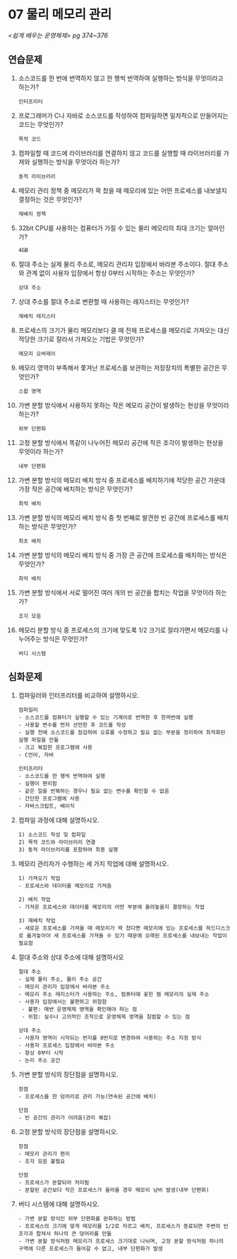 # 07 물리 메모리 관리

*<쉽게 배우는 운영체제> pg 374~376*



## 연습문제

1. 소스코드를 한 번에 번역하지 않고 한 행씩 번역하여 실행하는 방식을 무엇이라고 하는가?

   ```
   인터프리터
   ```

2. 프로그래머가 C나 자바로 소스코드를 작성하여 컴파일하면 일차적으로 만들어지는 코드는 무엇인가?

   ```
   목적 코드
   ```

3. 컴파일할 때 코드에 라이브러리를 연결하지 않고 코드를 실행할 때 라이브러리를 가져와 실행하는 방식을 무엇이라 하는가?

   ```
   동적 라이브러리
   ```

4. 메모리 관리 정책 중 메모리가 꽉 찼을 때 메모리에 있는 어떤 프로세스를 내보낼지 결정하는 것은 무엇인가?

   ```
   재배치 정책
   ```

5. 32bit CPU를 사용하는 컴퓨터가 가질 수 있는 물리 메모리의 최대 크기는 얼마인가?

   ```
   4GB
   ```

6. 절대 주소는 실제 물리 주소로, 메모리 관리자 입장에서 바라본 주소이다. 절대 주소와 관계 없이 사용자 입장에서 항상 0부터 시작하는 주소는 무엇인가?

   ```
   상대 주소
   ```

7. 상대 주소를 절대 주소로 변환할 때 사용하는 레지스터는 무엇인가?

   ```
   재배치 레지스터
   ```

8. 프로세스의 크기가 물리 메모리보다 클 때 전체 프로세스를 메모리로 가져오는 대신 적당한 크기로 잘라서 가져오는 기법은 무엇인가?

   ```
   메모리 오버레이
   ```

9. 메모리 영역이 부족해서 쫓겨난 프로세스를 보관하는 저장장치의 특별한 공간은 무엇인가?

   ```
   스왑 영역
   ```

10. 가변 분할 방식에서 사용하지 못하는 작은 메모리 공간이 발생하는 현상을 무엇이라 하는가?

    ```
    외부 단편화
    ```

11. 고정 분할 방식에서 똑같이 나누어진 메모리 공간에 작은 조각이 발생하는 현상을 무엇이라 하는가?

    ```
    내부 단편화
    ```
    
12. 가변 분할 방식의 메모리 배치 방식 중 프로세스를 배치하기에 적당한 공간 가운데 가장 작은 공간에 배치하는 방식은 무엇인가?

    ```
    최적 배치
    ```

13. 가변 분할 방식의 메모리 배치 방식 중 첫 번째로 발견한 빈 공간에 프로세스를 배치하는 방식은 무엇인가?

    ```
    최초 배치
    ```

14. 가변 분할 방식의 메모리 배치 방식 중 가장 큰 공간에 프로세스를 배치하는 방식은 무엇인가?

    ```
    최악 배치
    ```

15. 가변 분할 방식에서 서로 떨어진 여러 개의 빈 공간을 합치는 작업을 무엇이라 하는가?

    ```
    조각 모음
    ```

16. 메모리 분할 방식 중 프로세스의 크기에 맞도록 1/2 크기로 잘라가면서 메모리를 나누어주는 방식은 무엇인가?

    ```
    버디 시스템
    ```




## 심화문제

1. 컴파일러와 인터프리터를 비교하여 설명하시오.

   ```
   컴파일러
   - 소스코드를 컴퓨터가 실행할 수 있는 기계어로 번역한 후 한꺼번에 실행
   - 사용할 변수를 먼저 선언한 후 코드를 작성
   - 실행 전에 소스코드를 점검하여 오류를 수정하고 필요 없는 부분을 정리하여 최적화된 실행 파일을 만듦
   - 크고 복잡한 프로그램에 사용
   - C언어, 자바
   
   인터프리터
   - 소스코드를 한 행씩 번역하여 실행
   - 실행이 편리함
   - 같은 일을 반복하는 경우나 필요 없는 변수를 확인할 수 없음
   - 간단한 프로그램에 사용
   - 자바스크립트, 베이직
   ```
   
2. 컴파일 과정에 대해 설명하시오.

   ```
   1) 소스코드 작성 및 컴파일
   2) 목적 코드와 라이브러리 연결
   3) 동적 라이브러리를 포함하여 최종 실행
   ```
   
3. 메모리 관리자가 수행하는 세 가지 작업에 대해 설명하시오.

   ```
   1) 가져오기 작업
   - 프로세스와 데이터를 메모리로 가져옴
   
   2) 배치 작업
   - 가져온 프로세스와 데이터를 메모리의 어떤 부분에 올려놓을지 결정하는 작업
   
   3) 재배치 작업
   - 새로운 프로세스를 가져올 때 메모리가 꽉 찼다면 메모리에 있는 프로세스를 하드디스크로 옮겨놓아야 새 프로세스를 가져올 수 있기 때문에 오래된 프로세스를 내보내는 작업이 필요함
   ```

4. 절대 주소와 상대 주소에 대해 설명하시오

   ```
   절대 주소
   - 실제 물리 주소, 물리 주소 공간
   - 메모리 관리자 입장에서 바라본 주소
   - 메모리 주소 레지스터가 사용하는 주소, 컴퓨터에 꽂힌 렘 메모리의 실제 주소
   - 사용자 입장에서는 불편하고 위험함
   	- 불편: 매번 운영체제 영역을 확인해야 하는 점
   	- 위험: 실수나 고의적인 조작으로 운영체제 영역을 침범할 수 있는 점
   
   상대 주소
   - 사용자 영역이 시작되는 번지를 0번지로 변경하여 사용하는 주소 지정 방식
   - 사용자 프로세스 입장에서 바라본 주소
   - 항상 0부터 시작
   - 논리 주소 공간
   ```

5. 가변 분할 방식의 장단점을 설명하시오.

   ```
   장점
   - 프로세스를 한 덩어리로 관리 가능(연속된 공간에 배치)
   
   단점
   - 빈 공간의 관리가 어려움(관리 복잡)
   ```

6. 고정 분할 방식의 장단점을 설명하시오.

   ```
   장점
   - 메모리 관리가 편리
   - 조각 모음 불필요
   
   단점
   - 프로세스가 분할되어 처리됨
   - 분할된 공간보다 작은 프로세스가 올라올 경우 메모리 낭비 발생(내부 단편화)
   ```

7. 버디 시스템에 대해 설명하시오.

   ```
   - 가변 분할 방식인 외부 단편화를 완화하는 방법
   - 프로세스의 크기에 맞게 메모리를 1/2로 자르고 배치, 프로세스가 종료되면 주변의 빈 조각과 합쳐서 하나의 큰 덩어리를 만듦
   - 가변 분할 방식처럼 메모리가 프로세스 크기대로 나뉘며, 고정 분할 방식처럼 하나의 구역에 다른 프로세스가 들어갈 수 없고, 내부 단편화가 발생
   ```
